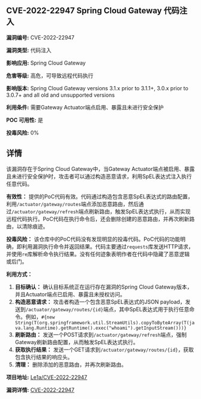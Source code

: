 ## CVE-2022-22947 Spring Cloud Gateway 代码注入

**漏洞编号:** CVE-2022-22947

**漏洞类型:** 代码注入

**影响应用:** Spring Cloud Gateway

**危害等级:** 高危，可导致远程代码执行

**影响版本:** Spring Cloud Gateway versions 3.1.x prior to 3.1.1+, 3.0.x prior to 3.0.7+ and all old and unsupported versions

**利用条件:** 需要Gateway Actuator端点启用、暴露且未进行安全保护

**POC 可用性:** 是

**投毒风险:** 0%

## 详情

该漏洞存在于Spring Cloud Gateway中，当Gateway Actuator端点被启用、暴露且未进行安全保护时，攻击者可以通过构造恶意请求，利用SpEL表达式注入执行任意代码。  

**有效性：**
提供的PoC代码有效。代码通过构造包含恶意SpEL表达式的路由配置，利用`/actuator/gateway/routes`端点添加恶意路由，然后通过`/actuator/gateway/refresh`端点刷新路由，触发SpEL表达式执行，从而实现远程代码执行。PoC代码在执行命令后，还会删除创建的恶意路由，并再次刷新路由，以清除痕迹。

**投毒风险：**
该仓库中的PoC代码没有发现明显的投毒代码。PoC代码的功能明确，即利用漏洞执行命令并返回结果。代码主要通过`requests`库发送HTTP请求，并使用`re`库解析命令执行结果。没有任何迹象表明作者在代码中隐藏了恶意逻辑或后门。

**利用方式：**
1.  **目标确认：**  确认目标系统正在运行存在漏洞的Spring Cloud Gateway版本，并且Actuator端点已启用、暴露且未授权访问。
2.  **构造恶意请求：**  攻击者构造一个包含恶意SpEL表达式的JSON payload，发送到`/actuator/gateway/routes/{id}`端点，其中SpEL表达式用于执行任意命令。例如，`#{new String(T(org.springframework.util.StreamUtils).copyToByteArray(T(java.lang.Runtime).getRuntime().exec("whoami").getInputStream()))}`
3.  **刷新路由：**  发送一个POST请求到`/actuator/gateway/refresh`端点，强制Gateway刷新路由配置，从而触发SpEL表达式执行。
4.  **获取执行结果：**  发送一个GET请求到`/actuator/gateway/routes/{id}`，获取包含执行结果的响应头。
5.  **清理：** 删除添加的恶意路由，并再次刷新路由。

**项目地址:** [Le1a/CVE-2022-22947](https://github.com/Le1a/CVE-2022-22947)

**漏洞详情:** [CVE-2022-22947](https://nvd.nist.gov/vuln/detail/CVE-2022-22947)